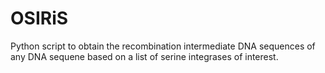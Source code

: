 # OSIRiS
Python script to obtain the recombination intermediate DNA sequences of any DNA sequene based on a list of serine integrases of interest.
